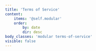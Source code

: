 ```yaml
---
title: 'Terms of Service'
content:
    items: '@self.modular'
    order:
        by: date
        dir: desc
body_classes: 'modular terms-of-service'
visible: false
---
```


